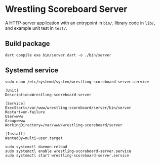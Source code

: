 # Wrestling Scoreboard Server

A HTTP-server application with an entrypoint in `bin/`, library code
in `lib/`, and example unit test in `test/`.

## Build package

```shell
dart compile exe bin/server.dart -o ./bin/server
```

## Systemd service
```
sudo nano /etc/systemd/system/wrestling-scoreboard-server.service
```

```
[Unit]
Description=Wrestling-scoreboard-server

[Service]
ExecStart=/var/www/wrestling-scoreboard/server/bin/server
Restart=on-failure
User=www
Group=www
WorkingDirectory=/var/www/wrestling-scoreboard/server

[Install]
WantedBy=multi-user.target
```

```
sudo systemctl daemon-reload
sudo systemctl enable wrestling-scoreboard-server.service
sudo systemctl start wrestling-scoreboard-server.service
```
